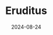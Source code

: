 ---  
layout: startup_page  
title: "Eruditus"  
id: "emeritus.org"  
permalink: "/eruditusemeritus.org08242024/"  
website: "https://emeritus.org/"  
funding_round: ""  
funding_amount: "$150M"  
investors: "TPG"  
about: "Eruditus collaborates with leading global universities to provide executive education programs for businesses and individuals. The startup generates over two-thirds of its revenue from international markets and is valued at up to $2.3 billion."  
markets: "Edtech, Education"  
hq: "Singapore, Singapore, Singapore"  
founded_year: "2010"  
linkedin: "https://www.linkedin.com/company/eruditus-education"  
twitter: "https://twitter.com/EruditusExecEd"  
instagram: ""  
facebook: "https://www.facebook.com/EruditusEd"  
crunchbase: "https://www.crunchbase.com/organization/eruditus-executive-education"  
pitchbook: "https://pitchbook.com/profiles/company/179357-50"  

date_display: "24-Aug-2024"  
date: "2024-08-24"

# SEO Optimization  
meta_title: "Eruditus -  Funding ($150M)"  
meta_description: "Eruditus, Eruditus collaborates with leading global universities to provide executive education programs for businesses and individuals. The startup generates o..."  
meta_keywords: "Eruditus, Edtech, Education,  funding"  
canonical_url: "https://startup.projectstartups.com/eruditusemeritus.org08242024/"  
---